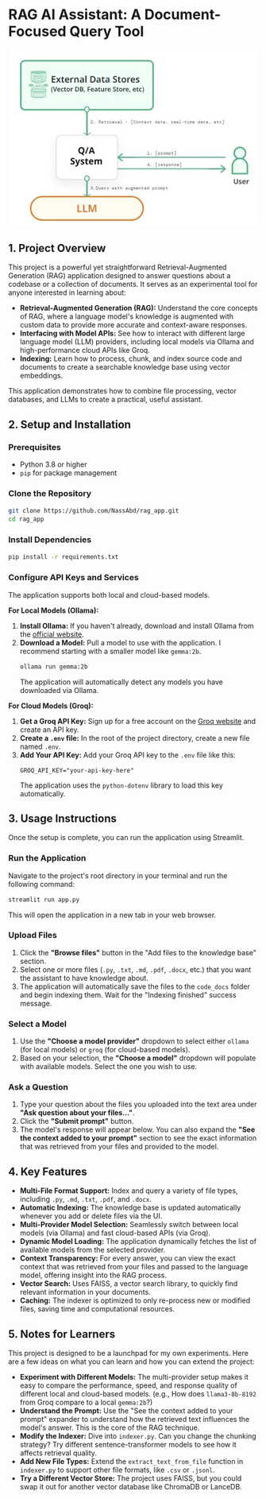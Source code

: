 # RAG AI Assistant: A Document-Focused Query Tool

<p align="center">
  <img src="./rag_schema.webp" alt="RAG schema" width="600"/>
</p>

## 1. Project Overview

This project is a powerful yet straightforward Retrieval-Augmented Generation (RAG) application designed to answer questions about a codebase or a collection of documents. It serves as an experimental tool for anyone interested in learning about:

- **Retrieval-Augmented Generation (RAG):** Understand the core concepts of RAG, where a language model's knowledge is augmented with custom data to provide more accurate and context-aware responses.
- **Interfacing with Model APIs:** See how to interact with different large language model (LLM) providers, including local models via Ollama and high-performance cloud APIs like Groq.
- **Indexing:** Learn how to process, chunk, and index source code and documents to create a searchable knowledge base using vector embeddings.

This application demonstrates how to combine file processing, vector databases, and LLMs to create a practical, useful assistant.

## 2. Setup and Installation

### Prerequisites

- Python 3.8 or higher
- `pip` for package management

### Clone the Repository

```bash
git clone https://github.com/NassAbd/rag_app.git
cd rag_app
```

### Install Dependencies

```bash
pip install -r requirements.txt
```

### Configure API Keys and Services

The application supports both local and cloud-based models.

**For Local Models (Ollama):**

1.  **Install Ollama:** If you haven't already, download and install Ollama from the [official website](https://ollama.com/).
2.  **Download a Model:** Pull a model to use with the application. I recommend starting with a smaller model like `gemma:2b`.
    ```bash
    ollama run gemma:2b
    ```
    The application will automatically detect any models you have downloaded via Ollama.

**For Cloud Models (Groq):**

1.  **Get a Groq API Key:** Sign up for a free account on the [Groq website](https://console.groq.com/keys) and create an API key.
2.  **Create a `.env` file:** In the root of the project directory, create a new file named `.env`.
3.  **Add Your API Key:** Add your Groq API key to the `.env` file like this:
    ```
    GROQ_API_KEY="your-api-key-here"
    ```
    The application uses the `python-dotenv` library to load this key automatically.

## 3. Usage Instructions

Once the setup is complete, you can run the application using Streamlit.

### Run the Application

Navigate to the project's root directory in your terminal and run the following command:

```bash
streamlit run app.py
```

This will open the application in a new tab in your web browser.

### Upload Files

1.  Click the **"Browse files"** button in the "Add files to the knowledge base" section.
2.  Select one or more files (`.py`, `.txt`, `.md`, `.pdf`, `.docx`, etc.) that you want the assistant to have knowledge about.
3.  The application will automatically save the files to the `code_docs` folder and begin indexing them. Wait for the "Indexing finished" success message.

### Select a Model

1.  Use the **"Choose a model provider"** dropdown to select either `ollama` (for local models) or `groq` (for cloud-based models).
2.  Based on your selection, the **"Choose a model"** dropdown will populate with available models. Select the one you wish to use.

### Ask a Question

1.  Type your question about the files you uploaded into the text area under **"Ask question about your files..."**.
2.  Click the **"Submit prompt"** button.
3.  The model's response will appear below. You can also expand the **"See the context added to your prompt"** section to see the exact information that was retrieved from your files and provided to the model.

## 4. Key Features

- **Multi-File Format Support:** Index and query a variety of file types, including `.py`, `.md`, `.txt`, `.pdf`, and `.docx`.
- **Automatic Indexing:** The knowledge base is updated automatically whenever you add or delete files via the UI.
- **Multi-Provider Model Selection:** Seamlessly switch between local models (via Ollama) and fast cloud-based APIs (via Groq).
- **Dynamic Model Loading:** The application dynamically fetches the list of available models from the selected provider.
- **Context Transparency:** For every answer, you can view the exact context that was retrieved from your files and passed to the language model, offering insight into the RAG process.
- **Vector Search:** Uses FAISS, a vector search library, to quickly find relevant information in your documents.
- **Caching:** The indexer is optimized to only re-process new or modified files, saving time and computational resources.

## 5. Notes for Learners

This project is designed to be a launchpad for my own experiments. Here are a few ideas on what you can learn and how you can extend the project:

- **Experiment with Different Models:** The multi-provider setup makes it easy to compare the performance, speed, and response quality of different local and cloud-based models. (e.g., How does `llama3-8b-8192` from Groq compare to a local `gemma:2b`?)
- **Understand the Prompt:** Use the "See the context added to your prompt" expander to understand how the retrieved text influences the model's answer. This is the core of the RAG technique.
- **Modify the Indexer:** Dive into `indexer.py`. Can you change the chunking strategy? Try different sentence-transformer models to see how it affects retrieval quality.
- **Add New File Types:** Extend the `extract_text_from_file` function in `indexer.py` to support other file formats, like `.csv` or `.jsonl`.
- **Try a Different Vector Store:** The project uses FAISS, but you could swap it out for another vector database like ChromaDB or LanceDB.
